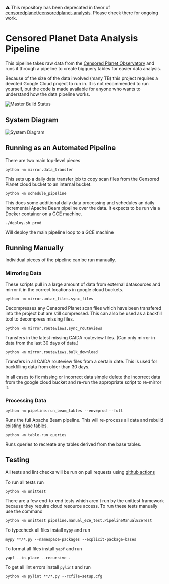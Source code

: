 :warning: This repository has been deprecated in favor of [censoredplanet/censoredplanet-analysis](https://github.com/censoredplanet/censoredplanet-analysis). Please check there for ongoing work.

# Censored Planet Data Analysis Pipeline

This pipeline takes raw data from the
[Censored Planet Observatory](https://censoredplanet.org/data/raw) and runs it
through a pipeline to create bigquery tables for easier data analysis.

Because of the size of the data involved (many TB) this project requires a
devoted Google Cloud project to run in. It is not recommended to run yourself,
but the code is made available for anyone who wants to understand how the data
pipeline works.

![Master Build Status](https://github.com/Jigsaw-Code/censoredplanet-analysis/workflows/build/badge.svg?branch=master)

## System Diagram

![System Diagram](system-diagram.svg)

## Running as an Automated Pipeline

There are two main top-level pieces

`python -m mirror.data_transfer`

This sets up a daily data transfer job to copy scan files from the Censored
Planet cloud bucket to an internal bucket.

`python -m schedule_pipeline`

This does some additional daily data processing and schedules an daily
incremental Apache Beam pipeline over the data. It expects to be run via a
Docker container on a GCE machine.

`./deploy.sh prod`

Will deploy the main pipeline loop to a GCE machine

## Running Manually

Individual pieces of the pipeline can be run manually.

### Mirroring Data

These scripts pull in a large amount of data from external datasources and
mirror it in the correct locations in google cloud buckets.

`python -m mirror.untar_files.sync_files`

Decompresses any Censored Planet scan files which have been transfered into the
project but are still compressed. This can also be used as a backfill tool to
decompress missing files.

`python -m mirror.routeviews.sync_routeviews`

Transfers in the latest missing CAIDA routeview files. (Can only mirror in data
from the last 30 days of data.)

`python -m mirror.routeviews.bulk_download`

Transfers in all CAIDA routeview files from a certain date. This is used for
backfilling data from older than 30 days.

In all cases to fix missing or incorrect data simple delete the incorrect data
from the google cloud bucket and re-run the appropriate script to re-mirror it.

### Processing Data

`python -m pipeline.run_beam_tables --env=prod --full`

Runs the full Apache Beam pipeline. This will re-process all data and rebuild
existing base tables.

`python -m table.run_queries`

Runs queries to recreate any tables derived from the base tables.

## Testing

All tests and lint checks will be run on pull requests using
[github actions](https://github.com/Jigsaw-Code/censoredplanet-analysis/actions)

To run all tests run

`python -m unittest`

There are a few end-to-end tests which aren't run by the unittest framework
because they require cloud resource access. To run these tests manually use the
command

`python -m unittest pipeline.manual_e2e_test.PipelineManualE2eTest`

To typecheck all files install `mypy` and run

`mypy **/*.py --namespace-packages --explicit-package-bases`

To format all files install `yapf` and run

`yapf --in-place --recursive .`

To get all lint errors install `pylint` and run

`python -m pylint **/*.py --rcfile=setup.cfg`
